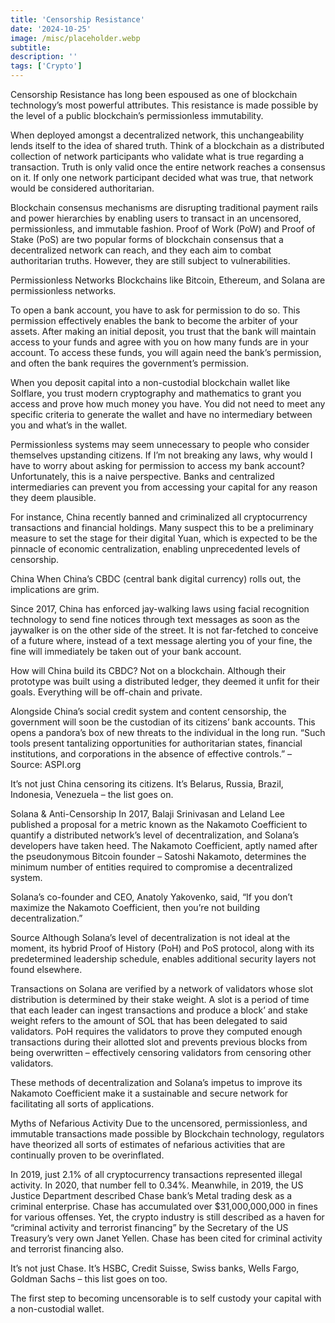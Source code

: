 ```yaml
---
title: 'Censorship Resistance'
date: '2024-10-25'
image: /misc/placeholder.webp
subtitle: 
description: ''
tags: ['Crypto']
---
```


<style jsx>{`
 .prose a {
    text-decoration: underline;
    color: var(--color-accent);
 }
 .prose ol {
    list-style-type: decimal;
    margin-left: 2em; /* Adjust as needed for indentation */
    padding-left: 0.5em; /* Add padding if needed */
 }
 .prose ol li {
    margin-bottom: 0.5em;
    color: var(--color-text-primary);
    line-height: 1.5; /* Adjust line height for better readability */
 }
`}</style>

<div class="tldr-section">
</div>

Censorship Resistance has long been espoused as one of blockchain technology’s most powerful attributes. This resistance is made possible by the level of a public blockchain’s permissionless immutability.

When deployed amongst a decentralized network, this unchangeability lends itself to the idea of shared truth. Think of a blockchain as a distributed collection of network participants who validate what is true regarding a transaction. Truth is only valid once the entire network reaches a consensus on it. If only one network participant decided what was true, that network would be considered authoritarian.

Blockchain consensus mechanisms are disrupting traditional payment rails and power hierarchies by enabling users to transact in an uncensored, permissionless, and immutable fashion. Proof of Work (PoW) and Proof of Stake (PoS) are two popular forms of blockchain consensus that a decentralized network can reach, and they each aim to combat authoritarian truths. However, they are still subject to vulnerabilities.

Permissionless Networks
Blockchains like Bitcoin, Ethereum, and Solana are permissionless networks. 

To open a bank account, you have to ask for permission to do so. This permission effectively enables the bank to become the arbiter of your assets. After making an initial deposit, you trust that the bank will maintain access to your funds and agree with you on how many funds are in your account. To access these funds, you will again need the bank’s permission, and often the bank requires the government’s permission.

When you deposit capital into a non-custodial blockchain wallet like Solflare, you trust modern cryptography and mathematics to grant you access and prove how much money you have. You did not need to meet any specific criteria to generate the wallet and have no intermediary between you and what’s in the wallet. 

Permissionless systems may seem unnecessary to people who consider themselves upstanding citizens. If I’m not breaking any laws, why would I have to worry about asking for permission to access my bank account? Unfortunately, this is a naive perspective. Banks and centralized intermediaries can prevent you from accessing your capital for any reason they deem plausible. 

For instance, China recently banned and criminalized ​​all cryptocurrency transactions and financial holdings. Many suspect this to be a preliminary measure to set the stage for their digital Yuan, which is expected to be the pinnacle of economic centralization, enabling unprecedented levels of censorship. 

China
When China’s CBDC (central bank digital currency) rolls out, the implications are grim. 

Since 2017, China has enforced jay-walking laws using facial recognition technology to send fine notices through text messages as soon as the jaywalker is on the other side of the street. It is not far-fetched to conceive of a future where, instead of a text message alerting you of your fine, the fine will immediately be taken out of your bank account.

How will China build its CBDC? Not on a blockchain. Although their prototype was built using a distributed ledger, they deemed it unfit for their goals. Everything will be off-chain and private. 

Alongside China’s social credit system and content censorship, the government will soon be the custodian of its citizens’ bank accounts. This opens a pandora’s box of new threats to the individual in the long run. “Such tools present tantalizing opportunities for authoritarian states, financial institutions, and corporations in the absence of effective controls.” – Source: ASPI.org

It’s not just China censoring its citizens. It’s Belarus, Russia, Brazil, Indonesia, Venezuela – the list goes on. 

Solana & Anti-Censorship
In 2017, Balaji Srinivasan and Leland Lee published a proposal for a metric known as the Nakamoto Coefficient to quantify a distributed network’s level of decentralization, and Solana’s developers have taken heed. The Nakamoto Coefficient, aptly named after the pseudonymous Bitcoin founder – Satoshi Nakamoto, determines the minimum number of entities required to compromise a decentralized system. 

Solana’s co-founder and CEO, Anatoly Yakovenko, said, “If you don’t maximize the Nakamoto Coefficient, then you’re not building decentralization.”


Source
Although Solana’s level of decentralization is not ideal at the moment, its hybrid Proof of History (PoH) and PoS protocol, along with its predetermined leadership schedule, enables additional security layers not found elsewhere. 

Transactions on Solana are verified by a network of validators whose slot distribution is determined by their stake weight. A slot is a period of time that each leader can ingest transactions and produce a block’ and stake weight refers to the amount of SOL that has been delegated to said validators. PoH requires the validators to prove they computed enough transactions during their allotted slot and prevents previous blocks from being overwritten – effectively censoring validators from censoring other validators. 

These methods of decentralization and Solana’s impetus to improve its Nakamoto Coefficient make it a sustainable and secure network for facilitating all sorts of applications.

Myths of Nefarious Activity
Due to the uncensored, permissionless, and immutable transactions made possible by Blockchain technology, regulators have theorized all sorts of estimates of nefarious activities that are continually proven to be overinflated. 

In 2019, just 2.1% of all cryptocurrency transactions represented illegal activity. In 2020, that number fell to 0.34%. Meanwhile, in 2019, the US Justice Department described Chase bank’s Metal trading desk as a criminal enterprise. Chase has accumulated over $31,000,000,000 in fines for various offenses. Yet, the crypto industry is still described as a haven for “criminal activity and terrorist financing” by the Secretary of the US Treasury’s very own Janet Yellen. Chase has been cited for criminal activity and terrorist financing also.

It’s not just Chase. It’s HSBC, Credit Suisse, Swiss banks, Wells Fargo, Goldman Sachs – this list goes on too. 

The first step to becoming uncensorable is to self custody your capital with a non-custodial wallet. 

